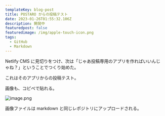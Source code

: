 ```yaml
---
templateKey: blog-post
title: POSTARO からの投稿テスト
date: 2023-01-26T01:55:32.106Z
description: 開発中
featuredpost: false
featuredimage: /img/apple-touch-icon.png
tags:
  - GitHub
  - Markdown
---
```


Netlify CMS に見切りをつけ、次は「じゃあ投稿専用のアプリを作ればいいんじゃね？」ということでつくり始めた。

これはそのアプリからの投稿テスト。

画像も、コピペで貼れる。

![image.png](https://raw.githubusercontent.com/amay077/gatsby-starter-netlify-cms/master/src/img/01GQPWXVBY6TRB0PJQE7NMCWA2.png)

画像ファイルは markdown と同じレポジトリにアップロードされる。

